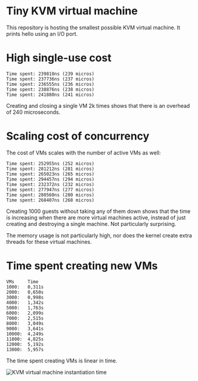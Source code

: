 Tiny KVM virtual machine
==============

This repository is hosting the smallest possible KVM virtual machine.
It prints hello using an I/O port.


High single-use cost
==============

```
Time spent: 239810ns (239 micros)
Time spent: 237736ns (237 micros)
Time spent: 236555ns (236 micros)
Time spent: 238876ns (238 micros)
Time spent: 241880ns (241 micros)
```
Creating and closing a single VM 2k times shows that there is an overhead of 240 microseconds.


Scaling cost of concurrency
================

The cost of VMs scales with the number of active VMs as well:
```
Time spent: 252955ns (252 micros)
Time spent: 281212ns (281 micros)
Time spent: 265023ns (265 micros)
Time spent: 294457ns (294 micros)
Time spent: 232372ns (232 micros)
Time spent: 277947ns (277 micros)
Time spent: 280560ns (280 micros)
Time spent: 268407ns (268 micros)
```

Creating 1000 guests without taking any of them down shows that the time is increasing when there are more virtual machines active, instead of just creating and destroying a single machine. Not particularly surprising.

The memory usage is not particularly high, nor does the kernel create extra threads for these virtual machines.


Time spent creating new VMs
==================

```
VMs     Time
1000:   0,311s
2000:   0,650s
3000:   0,998s
4000:   1,342s
5000:   1,763s
6000:   2,099s
7000:   2,515s
8000:   3,049s
9000:   3,641s
10000:  4,249s
11000:  4,825s
12000:  5,192s
13000:  5,957s
```

The time spent creating VMs is linear in time.

![KVM virtual machine instantiation time](https://user-images.githubusercontent.com/3758947/107860895-f22a9400-6e39-11eb-86c4-8ef775d879b1.png)
